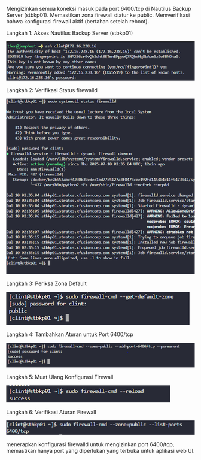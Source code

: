 Mengizinkan semua koneksi masuk pada port 6400/tcp di Nautilus Backup Server (stbkp01).
Memastikan zona firewall diatur ke public.
Memverifikasi bahwa konfigurasi firewall aktif (bertahan setelah reboot).

Langkah 1: Akses Nautilus Backup Server (stbkp01)

![alt text](image-6.png)

Langkah 2: Verifikasi Status firewalld

![alt text](image-7.png)

Langkah 3: Periksa Zona Default

![alt text](image-8.png)

Langkah 4: Tambahkan Aturan untuk Port 6400/tcp

![alt text](image-9.png)


Langkah 5: Muat Ulang Konfigurasi Firewall

![alt text](image-10.png)

Langkah 6: Verifikasi Aturan Firewall

![alt text](image-11.png)

menerapkan konfigurasi firewalld untuk mengizinkan port 6400/tcp, memastikan hanya port yang diperlukan yang terbuka untuk aplikasi web UI.